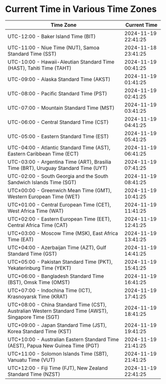 # Current Time in Various Time Zones

| Time Zone | Current Time |
|-----------|--------------|
| UTC-12:00 - Baker Island Time (BIT) | 2024-11-19 22:41:25 |
| UTC-11:00 - Niue Time (NUT), Samoa Standard Time (SST) | 2024-11-18 23:41:25 |
| UTC-10:00 - Hawaii-Aleutian Standard Time (HAST), Tahiti Time (TAHT) | 2024-11-19 00:41:25 |
| UTC-09:00 - Alaska Standard Time (AKST) | 2024-11-19 01:41:25 |
| UTC-08:00 - Pacific Standard Time (PST) | 2024-11-19 02:41:25 |
| UTC-07:00 - Mountain Standard Time (MST) | 2024-11-19 03:41:25 |
| UTC-06:00 - Central Standard Time (CST) | 2024-11-19 04:41:25 |
| UTC-05:00 - Eastern Standard Time (EST) | 2024-11-19 05:41:25 |
| UTC-04:00 - Atlantic Standard Time (AST), Eastern Caribbean Time (ECT) | 2024-11-19 06:41:25 |
| UTC-03:00 - Argentina Time (ART), Brasília Time (BRT), Uruguay Standard Time (UYT) | 2024-11-19 07:41:25 |
| UTC-02:00 - South Georgia and the South Sandwich Islands Time (SGT) | 2024-11-19 08:41:25 |
| UTC±00:00 - Greenwich Mean Time (GMT), Western European Time (WET) | 2024-11-19 10:41:25 |
| UTC+01:00 - Central European Time (CET), West Africa Time (WAT) | 2024-11-19 11:41:25 |
| UTC+02:00 - Eastern European Time (EET), Central Africa Time (CAT) | 2024-11-19 12:41:25 |
| UTC+03:00 - Moscow Time (MSK), East Africa Time (EAT) | 2024-11-19 13:41:25 |
| UTC+04:00 - Azerbaijan Time (AZT), Gulf Standard Time (GST) | 2024-11-19 14:41:25 |
| UTC+05:00 - Pakistan Standard Time (PKT), Yekaterinburg Time (YEKT) | 2024-11-19 15:41:25 |
| UTC+06:00 - Bangladesh Standard Time (BST), Omsk Time (OMST) | 2024-11-19 16:41:25 |
| UTC+07:00 - Indochina Time (ICT), Krasnoyarsk Time (KRAT) | 2024-11-19 17:41:25 |
| UTC+08:00 - China Standard Time (CST), Australian Western Standard Time (AWST), Singapore Time (SGT) | 2024-11-19 18:41:25 |
| UTC+09:00 - Japan Standard Time (JST), Korea Standard Time (KST) | 2024-11-19 19:41:25 |
| UTC+10:00 - Australian Eastern Standard Time (AEST), Papua New Guinea Time (PGT) | 2024-11-19 21:41:25 |
| UTC+11:00 - Solomon Islands Time (SBT), Vanuatu Time (VUT) | 2024-11-19 21:41:25 |
| UTC+12:00 - Fiji Time (FJT), New Zealand Standard Time (NZST) | 2024-11-19 22:41:25 |
